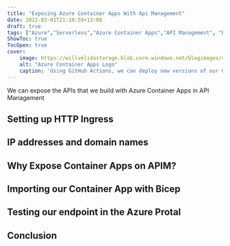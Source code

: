 ```yaml
---
title: "Exposing Azure Container Apps With Api Management"
date: 2022-03-01T21:10:59+13:00
draft: true
tags: ["Azure","Serverless","Azure Container Apps","API Management", "Bicep", "GitHub Actions"]
ShowToc: true
TocOpen: true
cover:
    image: https://willvelidastorage.blob.core.windows.net/blogimages/containerappsgithubactions3.jpg
    alt: "Azure Container Apps Logo"
    caption: 'Using GitHub Actions, we can deploy new versions of our Container Apps as our images are updated'
---
```


We can expose the APIs that we build with Azure Container Apps in API Management

## Setting up HTTP Ingress

## IP addresses and domain names

## Why Expose Container Apps on APIM?

## Importing our Container App with Bicep

## Testing our endpoint in the Azure Protal

## Conclusion

